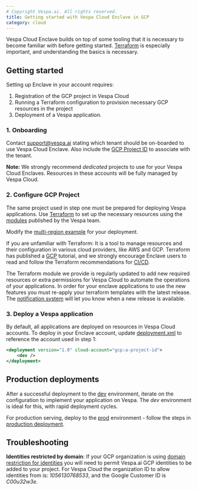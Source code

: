 ```yaml
---
# Copyright Vespa.ai. All rights reserved.
title: Getting started with Vespa Cloud Enclave in GCP
category: cloud
---
```


Vespa Cloud Enclave builds on top of some tooling that it is necessary to become familiar with before getting started.
[Terraform](https://www.terraform.io/) is especially important, and understanding the basics is necessary.

## Getting started

Setting up Enclave in your account requires:

1. Registration of the GCP project in Vespa Cloud
2. Running a Terraform configuration to provision necessary GCP resources in the
   project
3. Deployment of a Vespa application.

### 1. Onboarding

Contact [support@vespa.ai](mailto:support@vespa.ai) stating which tenant should be on-boarded to use Vespa Cloud Enclave.
Also include the [GCP Project ID](https://cloud.google.com/resource-manager/docs/creating-managing-projects#identifying_projects)
to associate with the tenant.

**Note:** We strongly recommend _dedicated_ projects to use for your Vespa Cloud Enclaves.
Resources in these accounts will be fully managed by Vespa Cloud.

### 2. Configure GCP Project

The same project used in step one must be prepared for deploying Vespa applications.
Use [Terraform](https://www.terraform.io/) to set up the necessary resources using the
[modules](https://registry.terraform.io/modules/vespa-cloud/enclave/google/latest)
published by the Vespa team.

Modify the
[multi-region example](https://github.com/vespa-cloud/terraform-google-enclave/blob/main/examples/multi-region/main.tf)
for your deployment.

If you are unfamiliar with Terraform: It is a tool to manage resources and their
configuration in various cloud providers, like AWS and GCP.
Terraform has published a
[GCP](https://developer.hashicorp.com/terraform/tutorials/gcp-get-started)
tutorial, and we strongly encourage Enclave users to read and follow the
Terraform recommendations for
[CI/CD](https://developer.hashicorp.com/terraform/tutorials/automation/automate-terraform).

The Terraform module we provide is regularly updated to add new required
resources or extra permissions for Vespa Cloud to automate the operations of
your applications. In order for your enclave applications to use the new
features you must re-apply your terraform templates with the latest release.
The <a href="https://cloud.vespa.ai/en/notifications">
notification system</a> will let you know when a new release is available.

### 3. Deploy a Vespa application

By default, all applications are deployed on resources in Vespa Cloud accounts.
To deploy in your Enclave account,
update [deployment.xml](https://cloud.vespa.ai/en/reference/deployment.html) to reference the account used in step 1:

```xml
<deployment version="1.0" cloud-account="gcp:a-project-id">
    <dev />
</deployment>
```

## Production deployments

After a successful deployment to the [dev](https://cloud.vespa.ai/en/reference/environments.html#dev) environment,
iterate on the configuration to implement your application on Vespa.
The _dev_ environment is ideal for this, with rapid deployment cycles.

For production serving, deploy to the [prod](https://cloud.vespa.ai/en/reference/environments.html#prod) environment -
follow the steps in [production deployment](https://cloud.vespa.ai/en/production-deployment.html).

## Troubleshooting

**Identities restricted by domain**: If your GCP organization is using
<a href="https://cloud.google.com/resource-manager/docs/organization-policy/restricting-domains">domain
restriction for identities</a> you will need to permit Vespa.ai GCP identities
to be added to your project.
For Vespa Cloud the organization ID to allow identities from is: <em>1056130768533</em>,
and the Google Customer ID is <em>C00u32w3e</em>.

